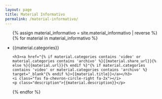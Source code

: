 ```yaml
---
layout: page
title: Material Informativo
permalink: /material-informativo/
---
```


<ul id="material-informativo" class="list-unstyled">
{% assign material_informativo = site.material_informativo | reverse %}
{% for material in material_informativo %}
  <li>
    <p class="category">{{material.categories}}</p>

    <h3><a href="{% if material.categories contains 'video' or material.categories contains 'archivo' %}{{material.share_url}}{% else %}{{material.url}}{% endif %}"{% if material.categories contains 'video' or material.categories contains 'archivo' %} target="_blank"{% endif %}>{{material.title}}</a></h3>
    <i class="fas fa-chevron-circle-right fa-2x"></i>
    <p class="description">{{material.description}}</p>
  </li>
{% endfor %}
</ul>